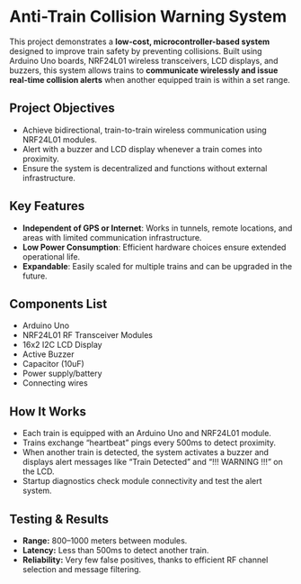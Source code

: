 # Anti-Train Collision Warning System

This project demonstrates a **low-cost, microcontroller-based system** designed to improve train safety by preventing collisions. Built using Arduino Uno boards, NRF24L01 wireless transceivers, LCD displays, and buzzers, this system allows trains to **communicate wirelessly and issue real-time collision alerts** when another equipped train is within a set range.

## Project Objectives

- Achieve bidirectional, train-to-train wireless communication using NRF24L01 modules.
- Alert with a buzzer and LCD display whenever a train comes into proximity.
- Ensure the system is decentralized and functions without external infrastructure.

## Key Features

- **Independent of GPS or Internet**: Works in tunnels, remote locations, and areas with limited communication infrastructure.
- **Low Power Consumption**: Efficient hardware choices ensure extended operational life.
- **Expandable**: Easily scaled for multiple trains and can be upgraded in the future.

## Components List

- Arduino Uno
- NRF24L01 RF Transceiver Modules
- 16x2 I2C LCD Display
- Active Buzzer
- Capacitor (10uF)
- Power supply/battery
- Connecting wires

## How It Works

- Each train is equipped with an Arduino Uno and NRF24L01 module. 
- Trains exchange “heartbeat” pings every 500ms to detect proximity.
- When another train is detected, the system activates a buzzer and displays alert messages like “Train Detected” and “!!! WARNING !!!” on the LCD.
- Startup diagnostics check module connectivity and test the alert system.

## Testing & Results

- **Range:** 800–1000 meters between modules.
- **Latency:** Less than 500ms to detect another train.
- **Reliability:** Very few false positives, thanks to efficient RF channel selection and message filtering.



